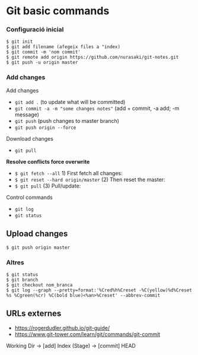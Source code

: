 # Git basic commands

### Configuració inicial

```
$ git init 
$ git add filename (afegeix files a "index)
$ git commit -m 'nom commit'
$ git remote add origin https://github.com/nurasaki/git-notes.git
$ git push -u origin master
```


### Add changes 

Add changes
- `git add .`  (to update what will be committed)
- `git commit -a -m "some changes notes"` (add + commit, -a add; -m message)
- `git push` (push changes to master branch)
- `git push origin --force`

Download changes
- `git pull`

**Resolve conflicts force overwrite**
- `$ git fetch --all` 1) First fetch all changes:
- `$ git reset --hard origin/master` (2) Then reset the master:
- `$ git pull` (3) Pull/update:

Control commands
- `git log`
- `git status`


## Upload changes
```
$ git push origin master
```




### Altres
```
$ git status
$ git branch
$ git checkout nom_branca
$ git log --graph --pretty=format:'%Cred%h%Creset -%C(yellow)%d%Creset %s %Cgreen(%cr) %C(bold blue)<%an>%Creset' --abbrev-commit
```

## URLs externes

- https://rogerdudler.github.io/git-guide/  
- https://www.git-tower.com/learn/git/commands/git-commit

Working Dir -> [add] Index (Stage) -> [commit] HEAD

